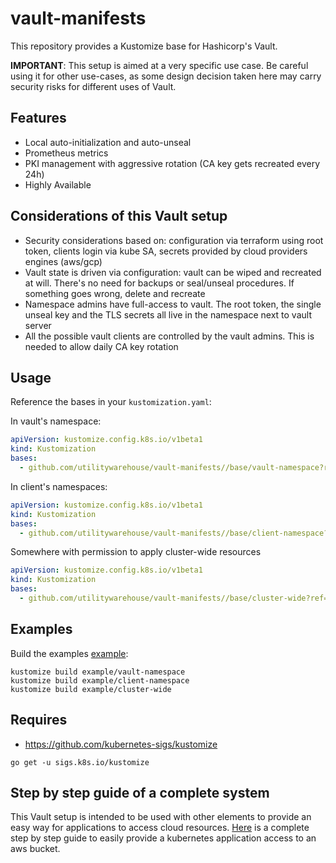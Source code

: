 # vault-manifests

This repository provides a Kustomize base for Hashicorp's Vault.

**IMPORTANT**: This setup is aimed at a very specific use case. Be careful using it for other use-cases, as some design decision taken here may carry security risks for different uses of Vault.

## Features
* Local auto-initialization and auto-unseal
* Prometheus metrics
* PKI management with aggressive rotation (CA key gets recreated every 24h)
* Highly Available

## Considerations of this Vault setup
* Security considerations based on: configuration via terraform using root token, clients login via kube SA, secrets provided by cloud providers engines (aws/gcp)
* Vault state is driven via configuration: vault can be wiped and recreated at will. There's no need for backups or seal/unseal procedures. If something goes wrong, delete and recreate
* Namespace admins have full-access to vault. The root token, the single unseal key and the TLS secrets all live in the namespace next to vault server
* All the possible vault clients are controlled by the vault admins. This is needed to allow daily CA key rotation

## Usage

Reference the bases in your `kustomization.yaml`:

In vault's namespace:
```yaml
apiVersion: kustomize.config.k8s.io/v1beta1
kind: Kustomization
bases:
  - github.com/utilitywarehouse/vault-manifests//base/vault-namespace?ref=1.5.0-1
```

In client's namespaces:
```yaml
apiVersion: kustomize.config.k8s.io/v1beta1
kind: Kustomization
bases:
  - github.com/utilitywarehouse/vault-manifests//base/client-namespace?ref=1.5.0-1
```

Somewhere with permission to apply cluster-wide resources
```yaml
apiVersion: kustomize.config.k8s.io/v1beta1
kind: Kustomization
bases:
  - github.com/utilitywarehouse/vault-manifests//base/cluster-wide?ref=1.5.0-1
```

## Examples

Build the examples [example](example/*):

```
kustomize build example/vault-namespace
kustomize build example/client-namespace
kustomize build example/cluster-wide
```

## Requires

- https://github.com/kubernetes-sigs/kustomize

```
go get -u sigs.k8s.io/kustomize
```

## Step by step guide of a complete system
This Vault setup is intended to be used with other elements to provide an easy way for applications to access cloud resources. [Here](complete-step-by-step-guide.md) is a complete step by step guide to easily provide a kubernetes application access to an aws bucket.
